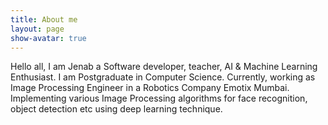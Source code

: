 ```yaml
---
title: About me
layout: page
show-avatar: true
---
```


Hello all, I am Jenab a Software developer, teacher, AI & Machine Learning Enthusiast.  I am Postgraduate in Computer Science. Currently, working as Image Processing Engineer in a Robotics Company Emotix Mumbai. Implementing various Image Processing algorithms for face recognition, object detection etc using deep learning technique.